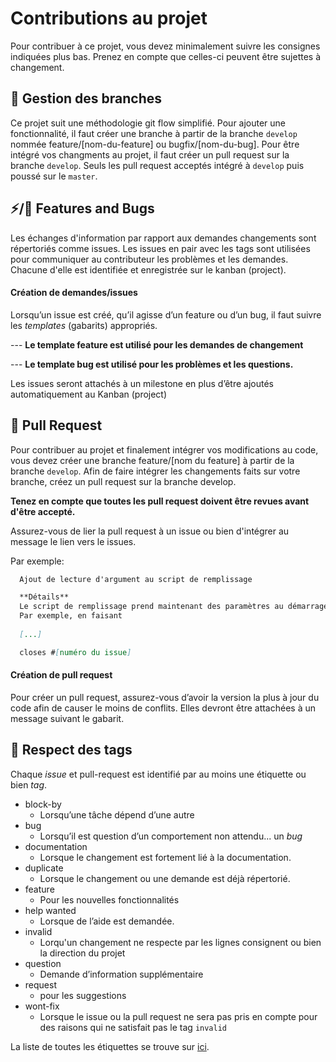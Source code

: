 
# Contributions au projet
Pour contribuer à ce projet, vous devez minimalement suivre les consignes indiquées plus bas. Prenez en compte que celles-ci peuvent être sujettes à changement.

## 🌳 Gestion des branches
Ce projet suit une méthodologie git flow simplifié. Pour ajouter une fonctionnalité, il faut créer une branche à partir de la branche `develop` nommée feature/[nom-du-feature] ou bugfix/[nom-du-bug]. Pour être intégré vos changments au projet, il faut créer un pull request sur la branche `develop`. Seuls les pull request acceptés intégré à `develop` puis poussé sur le `master`.


## ⚡/🐞 Features and Bugs
Les échanges d'information par rapport aux demandes changements sont répertoriés comme issues. Les issues en pair avec les tags sont utilisées pour communiquer au contributeur les problèmes et les demandes. Chacune d'elle est identifiée et enregistrée sur le kanban (project).

#### **Création de demandes/issues**

Lorsqu’un issue est créé, qu’il agisse d’un feature ou d’un bug, il faut suivre les *templates* (gabarits) appropriés.

--- **Le template feature est utilisé pour les demandes de changement**

--- **Le template bug est utilisé pour les problèmes et les questions.**

Les issues seront attachés à un milestone en plus d’être ajoutés automatiquement au Kanban (project)



## 🙏 Pull Request
Pour contribuer au projet et finalement intégrer vos modifications au code, vous devez créer une branche feature/[nom du feature] à partir de la branche `develop`. Afin de faire intégrer les changements faits sur votre branche, créez un pull request sur la branche develop.

**Tenez en compte que toutes les pull request doivent être revues avant d'être accepté.** 

Assurez-vous de lier la pull request à un issue ou bien d'intégrer au message le lien vers le issues.

Par exemple:
  
```md
  Ajout de lecture d'argument au script de remplissage

  **Détails**
  Le script de remplissage prend maintenant des paramètres au démarrage du programme. 
  Par exemple, en faisant 
  
  [...]

  closes #[numéro du issue]

```


#### **Création de pull request**
Pour créer un pull request, assurez-vous d’avoir la version la plus à jour du code afin de causer le moins de conflits. Elles devront être attachées à un message suivant le gabarit.


## 🔖 Respect des tags
Chaque *issue* et pull-request est identifié par au moins une étiquette ou bien *tag*.

- block-by
  - Lorsqu’une tâche dépend d’une autre
- bug
  - Lorsqu’il est question d’un comportement non attendu... un *bug*
- documentation
  - Lorsque le changement est fortement lié à la documentation.
- duplicate
  - Lorsque le changement ou une demande est déjà répertorié.
- feature
  - Pour les nouvelles fonctionnalités
- help wanted
  - Lorsque de l’aide est demandée.
- invalid
  - Lorqu'un changement ne respecte par les lignes consignent ou bien la direction du projet
- question
  - Demande d’information supplémentaire
- request
  - pour les suggestions
- wont-fix
  - Lorsque le issue ou la pull request ne sera pas pris en compte pour des raisons qui ne satisfait pas le tag `invalid`


La liste de toutes les étiquettes se trouve sur [ici](https://github.com/KenJoelTL/LOG680-tp01-eq08/labels).
